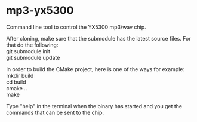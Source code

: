 # mp3-yx5300
Command line tool to control the YX5300 mp3/wav chip.

After cloning, make sure that the submodule has the latest source files. For that do the following: <br />
git submodule init <br />
git submodule update


In order to build the CMake project, here is one of the ways for example: <br />
mkdir build <br />
cd build <br />
cmake .. <br />
make


Type "help" in the terminal when the binary has started and you get the commands that can be sent to the chip.
